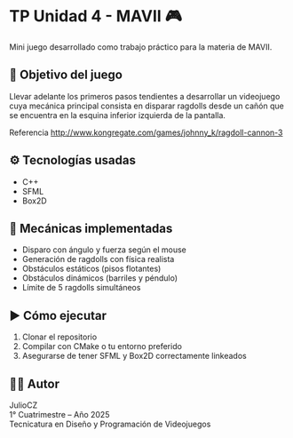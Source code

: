 # TP Unidad 4 - MAVII 🎮

Mini juego desarrollado como trabajo práctico para la materia de MAVII.

## 🎯 Objetivo del juego

Llevar adelante los primeros pasos tendientes a desarrollar un videojuego cuya
mecánica principal consista en disparar ragdolls desde un cañón que se encuentra en la esquina
inferior izquierda de la pantalla.

Referencia http://www.kongregate.com/games/johnny_k/ragdoll-cannon-3

## ⚙️ Tecnologías usadas

- C++
- SFML
- Box2D

## 🧠 Mecánicas implementadas

- Disparo con ángulo y fuerza según el mouse
- Generación de ragdolls con física realista
- Obstáculos estáticos (pisos flotantes)
- Obstáculos dinámicos (barriles y péndulo)
- Límite de 5 ragdolls simultáneos

## ▶️ Cómo ejecutar

1. Clonar el repositorio
2. Compilar con CMake o tu entorno preferido
3. Asegurarse de tener SFML y Box2D correctamente linkeados

## 👨‍💻 Autor

JulioCZ  
1° Cuatrimestre – Año 2025  
Tecnicatura en Diseño y Programación de Videojuegos